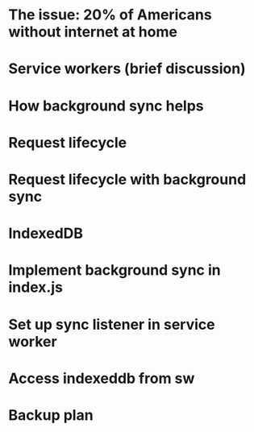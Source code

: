 # The issue: 20% of Americans without internet at home

# Service workers (brief discussion)

# How background sync helps

# Request lifecycle

# Request lifecycle with background sync

# IndexedDB

# Implement background sync in index.js

# Set up sync listener in service worker

# Access indexeddb from sw

# Backup plan